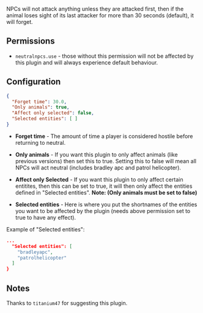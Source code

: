 NPCs will not attack anything unless they are attacked first, then if the animal loses sight of its last attacker for more than 30 seconds (default), it will forget.

## Permissions
* `neutralnpcs.use` - those without this permission will not be affected by this plugin and will always experience default behaviour.

## Configuration

```json
{
  "Forget time": 30.0,
  "Only animals": true,
  "Affect only selected": false,
  "Selected entities": [ ]
}
```

* **Forget time** - The amount of time a player is considered hostile before returning to neutral.

* **Only animals** - If you want this plugin to only affect animals (like previous versions) then set this to true. Setting this to false will mean all NPCs will act neutral (includes bradley apc and patrol helicopter).

* **Affect only Selected** - If you want this plugin to only affect certain entitites, then this can be set to true, it will then only affect the entities defined in "Selected entities". **Note: (Only animals must be set to false)**

* **Selected entities** - Here is where you put the shortnames of the entities you want to be affected by the plugin (needs above permission set to true to have any effect).

Example of "Selected entities":

```json
...
  "Selected entities": [
    "bradleyapc",
    "patrolhelicopter"
  ]
}
```

## Notes
Thanks to `titanium47` for suggesting this plugin.